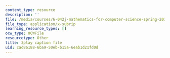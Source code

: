 ```yaml
---
content_type: resource
description: ''
file: /media/courses/6-042j-mathematics-for-computer-science-spring-2015/cad861886ba950ebb15a6eab1d21fd0d_v6axtBS6IF8.vtt
file_type: application/x-subrip
learning_resource_types: []
ocw_type: OCWFile
resourcetype: Other
title: 3play caption file
uid: cad86188-6ba9-50eb-b15a-6eab1d21fd0d
---
```

